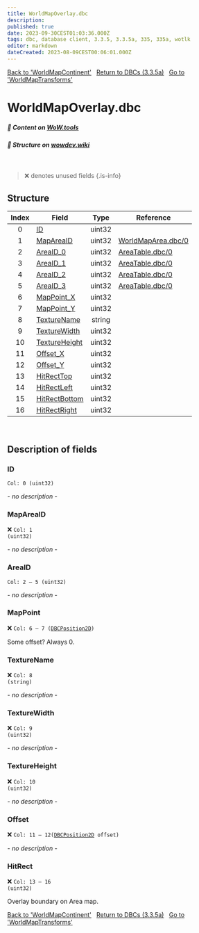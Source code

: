 ```yaml
---
title: WorldMapOverlay.dbc
description:
published: true
date: 2023-09-30CEST01:03:36.000Z
tags: dbc, database client, 3.3.5, 3.3.5a, 335, 335a, wotlk
editor: markdown
dateCreated: 2023-08-09CEST00:06:01.000Z
---
```

<a href="https://trinitycore.info/files/DBC/335/worldmapcontinent" class="mt-5 v-btn v-btn--depressed v-btn--flat v-btn--outlined theme--light v-size--default darkblue--text text--lighten-3"><span class="v-btn__content"><i aria-hidden="true" class="v-icon notranslate v-icon--left mdi mdi-arrow-left theme--light"></i><span>Back to 'WorldMapContinent'</span></span></a>&nbsp;&nbsp;&nbsp;<a href="https://trinitycore.info/files/DBC/335/DBC" class="mt-5 v-btn v-btn--depressed v-btn--flat v-btn--outlined theme--light v-size--default darkblue--text text--lighten-3"><span class="v-btn__content"><i aria-hidden="true" class="v-icon notranslate v-icon--left mdi mdi-home-outline theme--light"></i><span>Return to DBCs (3.3.5a)</span></span></a>&nbsp;&nbsp;&nbsp;<a href="https://trinitycore.info/files/DBC/335/worldmaptransforms" class="mt-5 v-btn v-btn--depressed v-btn--flat v-btn--outlined theme--light v-size--default darkblue--text text--lighten-3"><span class="v-btn__content"><span>Go to 'WorldMapTransforms'</span><i aria-hidden="true" class="v-icon notranslate v-icon--right mdi mdi-arrow-right theme--light"></i></span></a>

# WorldMapOverlay.dbc
##### :open_book: Content on [WoW.tools](https://wow.tools/dbc/?dbc=worldmapoverlay&build=3.3.5.12340)
##### :pencil: Structure on [wowdev.wiki](https://wowdev.wiki/DB/WorldMapOverlay)
&nbsp;

> :x: denotes unused fields
{.is-info}


## Structure

| Index | Field | Type | Reference |
| :---: | --- | :---: | --- |
| 0 | [ID](#id) | uint32 |  |
| 1 | [MapAreaID](#mapareaid) | uint32 | [WorldMapArea.dbc/0](/files/DBC/335/worldmaparea#id) |
| 2 | [AreaID_0](#areaid) | uint32 | [AreaTable.dbc/0](/files/DBC/335/areatable#id) |
| 3 | [AreaID_1](#areaid) | uint32 | [AreaTable.dbc/0](/files/DBC/335/areatable#id) |
| 4 | [AreaID_2](#areaid) | uint32 | [AreaTable.dbc/0](/files/DBC/335/areatable#id) |
| 5 | [AreaID_3](#areaid) | uint32 | [AreaTable.dbc/0](/files/DBC/335/areatable#id) |
| 6 | [MapPoint_X](#mappoint) | uint32 |  |
| 7 | [MapPoint_Y](#mappoint) | uint32 |  |
| 8 | [TextureName](#texturename) | string |  |
| 9 | [TextureWidth](#texturewidth) | uint32 |  |
| 10 | [TextureHeight](#textureheight) | uint32 |  |
| 11 | [Offset_X](#offset) | uint32 |  |
| 12 | [Offset_Y](#offset) | uint32 |  |
| 13 | [HitRectTop](#hitrect) | uint32 |  |
| 14 | [HitRectLeft](#hitrect) | uint32 |  |
| 15 | [HitRectBottom](#hitrect) | uint32 |  |
| 16 | [HitRectRight](#hitrect) | uint32 |  |
&nbsp;
## Description of fields

### ID
<code>Col: 0 (uint32)</code>

*- no description -*
&nbsp;

### MapAreaID
:x: <code>Col: 1 (uint32)</code>

*- no description -*
&nbsp;

### AreaID
<code>Col: 2 &ndash; 5 (uint32)</code>

*- no description -*
&nbsp;

### MapPoint
:x: <code>Col: 6 &ndash; 7 ([DBCPosition2D](/how-to/worldposition))</code>

Some offset? Always 0.
&nbsp;

### TextureName
:x: <code>Col: 8 (string)</code>

*- no description -*
&nbsp;

### TextureWidth
:x: <code>Col: 9 (uint32)</code>

*- no description -*
&nbsp;

### TextureHeight
:x: <code>Col: 10 (uint32)</code>

*- no description -*
&nbsp;

### Offset
:x: <code>Col: 11 &ndash; 12([DBCPosition2D](/how-to/worldposition) offset)</code>

*- no description -*
&nbsp;

### HitRect
:x: <code>Col: 13 &ndash; 16 (uint32)</code>

Overlay boundary on Area map.
&nbsp;

<a href="https://trinitycore.info/files/DBC/335/worldmapcontinent" class="mt-5 v-btn v-btn--depressed v-btn--flat v-btn--outlined theme--light v-size--default darkblue--text text--lighten-3"><span class="v-btn__content"><i aria-hidden="true" class="v-icon notranslate v-icon--left mdi mdi-arrow-left theme--light"></i><span>Back to 'WorldMapContinent'</span></span></a>&nbsp;&nbsp;&nbsp;<a href="https://trinitycore.info/files/DBC/335/DBC" class="mt-5 v-btn v-btn--depressed v-btn--flat v-btn--outlined theme--light v-size--default darkblue--text text--lighten-3"><span class="v-btn__content"><i aria-hidden="true" class="v-icon notranslate v-icon--left mdi mdi-home-outline theme--light"></i><span>Return to DBCs (3.3.5a)</span></span></a>&nbsp;&nbsp;&nbsp;<a href="https://trinitycore.info/files/DBC/335/worldmaptransforms" class="mt-5 v-btn v-btn--depressed v-btn--flat v-btn--outlined theme--light v-size--default darkblue--text text--lighten-3"><span class="v-btn__content"><span>Go to 'WorldMapTransforms'</span><i aria-hidden="true" class="v-icon notranslate v-icon--right mdi mdi-arrow-right theme--light"></i></span></a>
